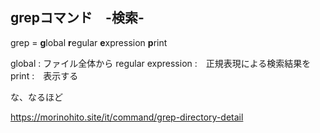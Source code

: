 ## grepコマンド　-検索-

grep = **g**lobal **r**egular **e**xpression **p**rint

  global : ファイル全体から
  regular expression :　正規表現による検索結果を
  print :　表示する
  
な、なるほど

https://morinohito.site/it/command/grep-directory-detail
